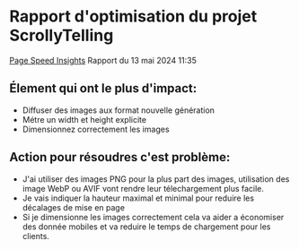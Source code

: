 #  Rapport d'optimisation du projet ScrollyTelling

 [Page Speed Insights](https://pagespeed.web.dev/analysis/https-camilia-tim-momo-com/omszciikbi?form_factor=desktop)
 Rapport du 13 mai 2024 11:35

## Élement qui ont le plus d'impact: 
* Diffuser des images aux format nouvelle génération
* Métre un width et height explicite
* Dimensionnez correctement les images

## Action pour résoudres c'est problème: 
* J'ai utiliser des images PNG pour la plus part des images, utilisation des image WebP ou AVIF vont rendre leur télechargement plus facile.
* Je vais indiquer la hauteur maximal et minimal pour reduire les décalages de mise en page
* Si je dimensionne les images correctement cela va aider a économiser des donnée mobiles et va reduire le temps de chargement pour les clients.
